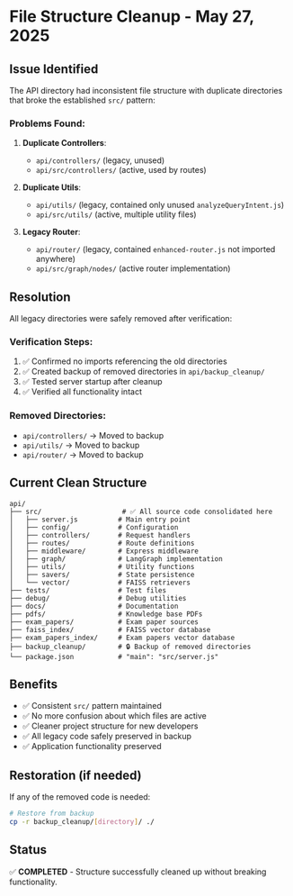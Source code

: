 # File Structure Cleanup - May 27, 2025

## Issue Identified

The API directory had inconsistent file structure with duplicate directories that broke the established `src/` pattern:

### Problems Found:

1. **Duplicate Controllers**:

   - `api/controllers/` (legacy, unused)
   - `api/src/controllers/` (active, used by routes)

2. **Duplicate Utils**:

   - `api/utils/` (legacy, contained only unused `analyzeQueryIntent.js`)
   - `api/src/utils/` (active, multiple utility files)

3. **Legacy Router**:
   - `api/router/` (legacy, contained `enhanced-router.js` not imported anywhere)
   - `api/src/graph/nodes/` (active router implementation)

## Resolution

All legacy directories were safely removed after verification:

### Verification Steps:

1. ✅ Confirmed no imports referencing the old directories
2. ✅ Created backup of removed directories in `api/backup_cleanup/`
3. ✅ Tested server startup after cleanup
4. ✅ Verified all functionality intact

### Removed Directories:

- `api/controllers/` → Moved to backup
- `api/utils/` → Moved to backup
- `api/router/` → Moved to backup

## Current Clean Structure

```
api/
├── src/                    # ✅ All source code consolidated here
│   ├── server.js          # Main entry point
│   ├── config/            # Configuration
│   ├── controllers/       # Request handlers
│   ├── routes/            # Route definitions
│   ├── middleware/        # Express middleware
│   ├── graph/             # LangGraph implementation
│   ├── utils/             # Utility functions
│   ├── savers/            # State persistence
│   └── vector/            # FAISS retrievers
├── tests/                 # Test files
├── debug/                 # Debug utilities
├── docs/                  # Documentation
├── pdfs/                  # Knowledge base PDFs
├── exam_papers/           # Exam paper sources
├── faiss_index/           # FAISS vector database
├── exam_papers_index/     # Exam papers vector database
├── backup_cleanup/        # 🔒 Backup of removed directories
└── package.json           # "main": "src/server.js"
```

## Benefits

- ✅ Consistent `src/` pattern maintained
- ✅ No more confusion about which files are active
- ✅ Cleaner project structure for new developers
- ✅ All legacy code safely preserved in backup
- ✅ Application functionality preserved

## Restoration (if needed)

If any of the removed code is needed:

```bash
# Restore from backup
cp -r backup_cleanup/[directory]/ ./
```

## Status

✅ **COMPLETED** - Structure successfully cleaned up without breaking functionality.
